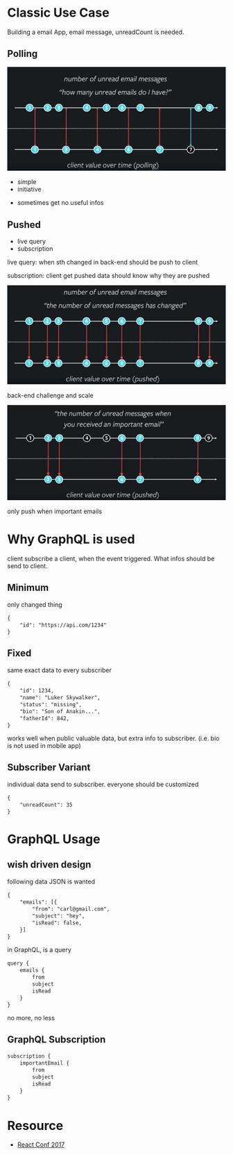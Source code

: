 # Classic Use Case

Building a email App, email message, unreadCount is needed.

## Polling

![](screenshots/14902346958078.jpg)

+ simple
+ initiative
- sometimes get no useful infos 

## Pushed

- live query
- subscription

live query: when sth changed in back-end should be push to client

subscription: client get pushed data should know why they are pushed

![](screenshots/14902349670380.jpg)

back-end challenge and scale


![](screenshots/14902350472010.jpg)

only push when important emails


# Why GraphQL is used

client subscribe a client, when the event triggered. What infos should be send to client.

## Minimum

only changed thing

```
{
    "id": "https://api.com/1234"
}
```

## Fixed

same exact data to every subscriber

```
{
    "id": 1234,
    "name": "Luker Skywalker",
    "status": "missing",
    "bio": "Son of Anakin...",
    "fatherId": 842,
}
```

works well when public valuable data, but extra info to subscriber. (i.e. bio is not used in mobile app)

## Subscriber Variant

individual data send to subscriber.
everyone should be customized

```
{
    "unreadCount": 35
}
```

# GraphQL Usage

## wish driven design

following data JSON is wanted

```
{
    "emails": [{
        "from": "carl@gmail.com",
        "subject": "hey",
        "isRead": false,
    }]
}
```

in GraphQL, is a query

```
query {
    emails {
        from
        subject
        isRead
    }
}
```

no more, no less

## GraphQL Subscription

```
subscription {
    importantEmail {
        from
        subject
        isRead
    }
}
```

# Resource

- [React Conf 2017](https://www.youtube.com/watch?v=AYbVMNtO-ro)

